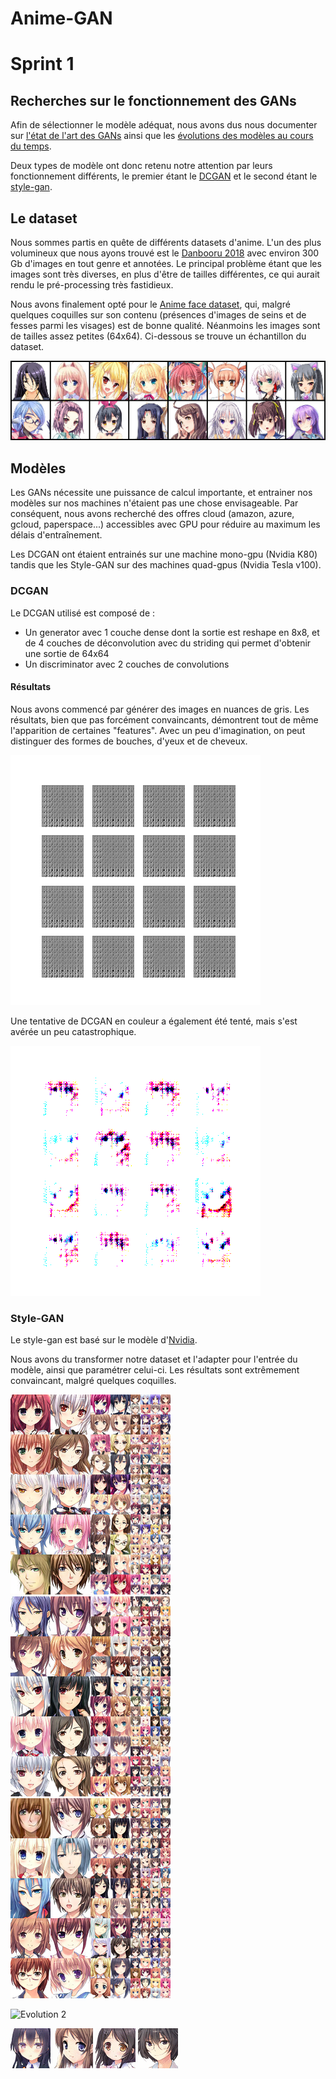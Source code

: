 # Anime-GAN

# Sprint 1

## Recherches sur le fonctionnement des GANs

Afin de sélectionner le modèle adéquat, nous avons dus nous documenter sur [l'état de l'art des GANs](https://towardsdatascience.com/must-read-papers-on-gans-b665bbae3317) ainsi que les [évolutions des modèles au cours du temps](https://towardsdatascience.com/explained-a-style-based-generator-architecture-for-gans-generating-and-tuning-realistic-6cb2be0f431).

Deux types de modèle ont donc retenu notre attention par leurs fonctionnement différents, le premier étant le [DCGAN](https://arxiv.org/pdf/1511.06434) et le second étant le [style-gan](https://arxiv.org/pdf/1812.04948).

## Le dataset

Nous sommes partis en quête de différents datasets d'anime. 
L'un des plus volumineux que nous ayons trouvé est le [Danbooru 2018](https://www.gwern.net/Danbooru2018) avec environ 300 Gb d'images en tout genre et annotées. Le principal problème étant que les images sont très diverses, en plus d'être de tailles différentes, ce qui aurait rendu le pré-processing très fastidieux.

Nous avons finalement opté pour le [Anime face dataset](https://github.com/Mckinsey666/Anime-Face-Dataset), qui, malgré quelques coquilles sur son contenu (présences d'images de seins et de fesses parmi les visages) est de bonne qualité. Néanmoins les images sont de tailles assez petites (64x64). Ci-dessous se trouve un échantillon du dataset.

![Sample](examples/sample1.png?raw=true)

## Modèles

Les GANs nécessite une puissance de calcul importante, et entrainer nos modèles sur nos machines n'étaient pas une chose envisageable. Par conséquent, nous avons recherché des offres cloud (amazon, azure, gcloud, paperspace...) accessibles avec GPU pour réduire au maximum les délais d'entraînement. 

Les DCGAN ont étaient entrainés sur une machine mono-gpu (Nvidia K80) tandis que les Style-GAN sur des machines quad-gpus (Nvidia Tesla v100).

### DCGAN

Le DCGAN utilisé est composé de :
* Un generator avec 1 couche dense dont la sortie est reshape en 8x8, et de 4 couches de déconvolution avec du striding qui permet d'obtenir une sortie de 64x64
* Un discriminator avec 2 couches de convolutions

#### Résultats

Nous avons commencé par générer des images en nuances de gris.
Les résultats, bien que pas forcément convaincants, démontrent tout de même l'apparition de certaines "features".
Avec un peu d'imagination, on peut distinguer des formes de bouches, d'yeux et de cheveux.

![DCGAN](examples/ezgif-2-1f5a7f08edc8.gif?raw=true)

Une tentative de DCGAN en couleur a également été tenté, mais s'est avérée un peu catastrophique.

![DCGAN couleur](tests/dcgan/gpu_color/0023.png?raw=true)

### Style-GAN

Le style-gan est basé sur le modèle d'[Nvidia](https://github.com/NVlabs/stylegan).

Nous avons du transformer notre dataset et l'adapter pour l'entrée du modèle, ainsi que paramétrer celui-ci.
Les résultats sont extrêmement convaincant, malgré quelques coquilles.

![Exemple 1](models/style-gan/results/multi-uncurated/multi-uncurated-anime-0.png)
![Exemple 2](models/style-gan/results/multi-uncurated/multi-uncurated-anime-1.png)
![Exemple 3](models/style-gan/results/multi-uncurated/multi-uncurated-anime-3.png)

![Evolution 2](examples/ezgif-2-552f97d77f36.gif?raw=true)

![Transformation sur un exemple](examples/ezgif-2-fc36ff1bc4ae.gif?raw=true)
![Transformation sur un exemple](examples/ezgif-2-86a338d15214.gif?raw=true)
![Transformation sur un exemple](examples/ezgif-2-c0096a70af7d.gif?raw=true)
![Transformation sur un exemple](examples/ezgif-2-38b470117bbe.gif?raw=true)
